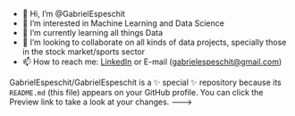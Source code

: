 - 👋 Hi, I’m @GabrielEspeschit
- 👀 I’m interested in Machine Learning and Data Science
- 🌱 I’m currently learning all things Data
- 💞️ I’m looking to collaborate on all kinds of data projects, specially those in the stock market/sports sector
- 📫 How to reach me: [LinkedIn](https://www.linkedin.com/in/gabriel-espeschit/) or E-mail (gabrielespeschit@gmail.com)

GabrielEspeschit/GabrielEspeschit is a ✨ special ✨ repository because its `README.md` (this file) appears on your GitHub profile.
You can click the Preview link to take a look at your changes.
--->
